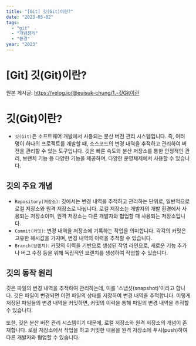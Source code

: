 ```yaml
---
title: "[Git] 깃(Git)이란?"
date: "2023-05-02"
tags:
  - "git"
  - "개념정리"
  - "환경"
year: "2023"
---
```


# [Git] 깃(Git)이란?

원본 게시글: https://velog.io/@euisuk-chung/1.-깃Git이란



깃(Git)이란?
=========

* `깃(Git)`은 소프트웨어 개발에서 사용되는 분산 버전 관리 시스템입니다. 즉, 여러 명이 하나의 프로젝트를 개발할 때, 소스코드의 변경 내역을 추적하고 관리하여 버전을 관리할 수 있는 도구입니다. 깃은 빠른 속도와 분산 저장소를 통한 안정적인 관리, 브랜치 기능 등 다양한 기능을 제공하며, 다양한 운영체제에서 사용할 수 있습니다.

깃의 주요 개념
--------

* `Repository(저장소)`: 깃에서는 변경 내역을 추적하고 관리하는 단위로, 일반적으로 로컬 저장소와 원격 저장소로 나뉩니다. 로컬 저장소는 개발자의 개발 환경에서 사용되는 저장소이며, 원격 저장소는 다른 개발자와 협업할 때 사용되는 저장소입니다.
* `Commit(커밋)`: 변경 내역을 저장소에 기록하는 작업을 의미합니다. 각각의 커밋은 고유한 해시값을 가지며, 변경 내역의 이력을 추적할 수 있습니다.
* `Branch(브랜치)`: 커밋의 이력을 기반으로 생성된 작업 라인으로, 새로운 기능 추가나 버그 수정 등을 위해 독립적인 브랜치를 생성하여 작업할 수 있습니다.

깃의 동작 원리
--------

깃은 파일의 변경 내역을 추적하여 관리하는데, 이를 '스냅샷(snapshot)'이라고 합니다. 깃은 파일이 변경되면 이전 파일의 상태를 저장하여 변경 내역을 추적합니다. 이렇게 저장된 파일들의 변경 내역을 커밋하면, 커밋의 이력을 통해 파일의 변경 내역을 추적할 수 있습니다.

또한, 깃은 분산 버전 관리 시스템이기 때문에, 로컬 저장소와 원격 저장소의 개념이 존재합니다. 로컬 저장소에서 작업을 하고 커밋한 내용을 원격 저장소에 푸시(push)하여 다른 개발자와 협업할 수 있습니다.

